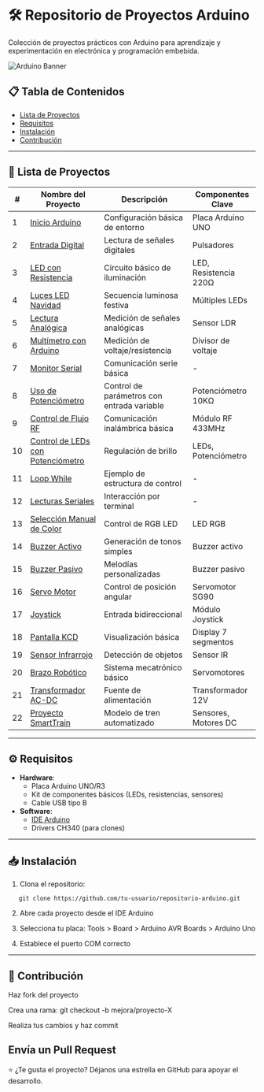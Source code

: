 # 🛠️ Repositorio de Proyectos Arduino

Colección de proyectos prácticos con Arduino para aprendizaje y experimentación en electrónica y programación embebida.

![Arduino Banner](https://upload.wikimedia.org/wikipedia/commons/3/38/Arduino_Uno_-_R3.jpg)

## 📋 Tabla de Contenidos
- [Lista de Proyectos](#-lista-de-proyectos)
- [Requisitos](#-requisitos)
- [Instalación](#-instalación)
- [Contribución](#-contribución)

---

## 🚀 Lista de Proyectos

| #   | Nombre del Proyecto | Descripción | Componentes Clave |
|-----|----------------------|-------------|--------------------|
| 1   | [Inicio Arduino](1-inicio-arduino) | Configuración básica de entorno | Placa Arduino UNO |
| 2   | [Entrada Digital](2-exertura-digital) | Lectura de señales digitales | Pulsadores |
| 3   | [LED con Resistencia](3-led-resistencia) | Circuito básico de iluminación | LED, Resistencia 220Ω |
| 4   | [Luces LED Navidad](4-electo-luces-led-navidad) | Secuencia luminosa festiva | Múltiples LEDs |
| 5   | [Lectura Analógica](5-lectura-datos-analogicos) | Medición de señales analógicas | Sensor LDR |
| 6   | [Multímetro con Arduino](6-multimetro-con-arduino) | Medición de voltaje/resistencia | Divisor de voltaje |
| 7   | [Monitor Serial](7-monitor-serial) | Comunicación serie básica | - |
| 8   | [Uso de Potenciómetro](8-uso-potenciometro) | Control de parámetros con entrada variable | Potenciómetro 10KΩ |
| 9   | [Control de Flujo RF](9-control-de-flujo-rf) | Comunicación inalámbrica básica | Módulo RF 433MHz |
| 10  | [Control de LEDs con Potenciómetro](10-control-multiples-led-con-potenciometro) | Regulación de brillo | LEDs, Potenciómetro |
| 11  | [Loop While](11-loop-while) | Ejemplo de estructura de control | - |
| 12  | [Lecturas Seriales](12-lecturas-seriales) | Interacción por terminal | - |
| 13  | [Selección Manual de Color](13-seleccion-manual-de-color) | Control de RGB LED | LED RGB |
| 14  | [Buzzer Activo](14-buzzer-activo) | Generación de tonos simples | Buzzer activo |
| 15  | [Buzzer Pasivo](15-buzzer-pasivo) | Melodías personalizadas | Buzzer pasivo |
| 16  | [Servo Motor](16-servo-motor) | Control de posición angular | Servomotor SG90 |
| 17  | [Joystick](17-joystick) | Entrada bidireccional | Módulo Joystick |
| 18  | [Pantalla KCD](18-paratalla-kcd) | Visualización básica | Display 7 segmentos |
| 19  | [Sensor Infrarrojo](19-sensor-con-sensor-infrarrojo) | Detección de objetos | Sensor IR |
| 20  | [Brazo Robótico](20-traszo-robotico) | Sistema mecatrónico básico | Servomotores |
| 21  | [Transformador AC-DC](21-transformador-AC-DC) | Fuente de alimentación | Transformador 12V |
| 22  | [Proyecto SmartTrain](22-Proyecto_smarttrain) | Modelo de tren automatizado | Sensores, Motores DC |

---

## ⚙️ Requisitos
- **Hardware**: 
  - Placa Arduino UNO/R3
  - Kit de componentes básicos (LEDs, resistencias, sensores)
  - Cable USB tipo B
- **Software**:
  - [IDE Arduino](https://www.arduino.cc/en/software)
  - Drivers CH340 (para clones)

---

## 📥 Instalación
1. Clona el repositorio:
```
   git clone https://github.com/tu-usuario/repositorio-arduino.git
```
2. Abre cada proyecto desde el IDE Arduino

3. Selecciona tu placa: Tools > Board > Arduino AVR Boards > Arduino Uno

4. Establece el puerto COM correcto
---

## 🤝 Contribución
Haz fork del proyecto

Crea una rama: git checkout -b mejora/proyecto-X

Realiza tus cambios y haz commit

Envía un Pull Request
---
⭐ ¿Te gusta el proyecto? Déjanos una estrella en GitHub para apoyar el desarrollo.
